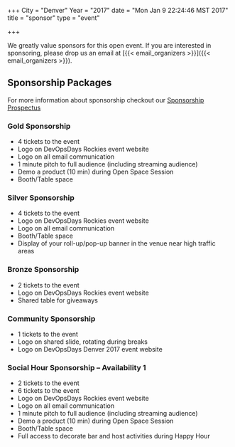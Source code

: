 +++
City = "Denver"
Year = "2017"
date = "Mon Jan  9 22:24:46 MST 2017"
title = "sponsor"
type = "event"

+++


We greatly value sponsors for this open event.  If you are interested in sponsoring, please drop us an email at [{{< email_organizers >}}]({{< email_organizers >}}).

## Sponsorship Packages

For more information about sponsorship checkout our [Sponsorship Prospectus](https://drive.google.com/file/d/0B2ne1nlfYmP-R0VYb0VGV2tDbjg)

### Gold Sponsorship

* 4 tickets to the event
* Logo on DevOpsDays Rockies event website
* Logo on all email communication
* 1 minute pitch to full audience (including streaming audience)
* Demo a product (10 min) during Open Space Session
* Booth/Table space

### Silver Sponsorship

* 4 tickets to the event
* Logo on DevOpsDays Rockies event website
* Logo on all email communication
* Booth/Table space
* Display of your roll-up/pop-up banner in the venue near high traffic areas

### Bronze Sponsorship
* 2 tickets to the event
* Logo on DevOpsDays Rockies event website
* Shared table for giveaways

### Community Sponsorship
* 1 tickets to the event
* Logo on shared slide, rotating during breaks
* Logo on DevOpsDays Denver 2017 event website

### Social Hour Sponsorship – Availability 1

* 2 tickets to the event
* 6 tickets to the event
* Logo on DevOpsDays Rockies event website
* Logo on all email communication
* 1 minute pitch to full audience (including streaming audience)
* Demo a product (10 min) during Open Space Session
* Booth/Table space
* Full access to decorate bar and host activities during Happy Hour
